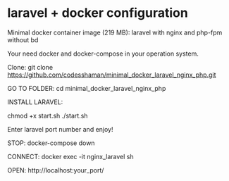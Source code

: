 # laravel + docker configuration
Minimal docker container image (219 MB): laravel with nginx and php-fpm without bd

Your need docker and docker-compose in your operation system.

Clone: git clone https://github.com/codesshaman/minimal_docker_laravel_nginx_php.git

GO TO FOLDER:
cd minimal_docker_laravel_nginx_php

INSTALL LARAVEL:
 
chmod +x start.sh
./start.sh

Enter laravel port number and enjoy!

STOP:
docker-compose down

CONNECT:
docker exec -it nginx_laravel sh

OPEN:
http://localhost:your_port/
